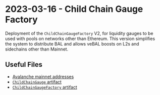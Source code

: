 # 2023-03-16 - Child Chain Gauge Factory

Deployment of the `ChildChainGaugeFactory` V2, for liquidity gauges to be used with pools on networks other than Ethereum.
This version simplifies the system to distribute BAL and allows veBAL boosts on L2s and sidechains other than Mainnet.

## Useful Files

- [Avalanche mainnet addresses](./output/avalanche.json)
- [`ChildChainGauge` artifact](./artifact/ChildChainGauge.json)
- [`ChildChainGaugeFactory` artifact](./artifact/ChildChainGaugeFactory.json)
